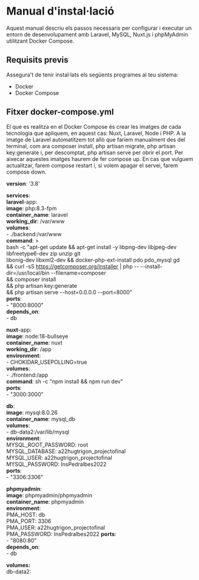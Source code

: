 # Manual d'instal·lació 

Aquest manual descriu els passos necessaris per configurar i executar un entorn de desenvolupament amb Laravel, MySQL, Nuxt.js i phpMyAdmin utilitzant Docker Compose.

## Requisits previs
Assegura't de tenir instal·lats els següents programes al teu sistema:
- Docker
- Docker Compose

## Fitxer docker-compose.yml
El que es realitza en el Docker Compose és crear les imatges de cada tecnologia que apliquem, en aquest cas: Nuxt, Laravel, Node i PHP. A la imatge de Laravel automatitzem tot allò que faríem manualment des del terminal, com ara composer install, php artisan migrate, php artisan key:generate i, per descomptat, php artisan serve per obrir el port. Per aixecar aquestes imatges haurem de fer compose up. En cas que vulguem actualitzar, farem compose restart i, si volem apagar el servei, farem compose down.

**version**: '3.8'

**services**:  
  **laravel**-app:  
    **image**: php:8.3-fpm  
    **container_name**: laravel  
    **working_dir**: /var/www  
    **volumes**:  
      - ./backend:/var/www  
    **command**: >  
      bash -c "apt-get update && apt-get install -y   libpng-dev libjpeg-dev libfreetype6-dev zip unzip git   
      libonig-dev libxml2-dev && docker-php-ext-install pdo pdo_mysql gd  
      && curl -sS https://getcomposer.org/installer | php -- --install-dir=/usr/local/bin --filename=composer  
      && composer install  
      && php artisan key:generate  
      && php artisan serve --host=0.0.0.0 --port=8000"  
    **ports**:  
      - "8000:8000"  
    **depends_on**:  
      - db  

  **nuxt**-app:    
    **image**: node:18-bullseye  
    **container_name**: nuxt  
    **working_dir**: /app  
    **environment**:  
      - CHOKIDAR_USEPOLLING=true  
    **volumes**:  
      - ./frontend:/app  
    **command**: sh -c "npm install && npm run dev"  
    **ports**:  
      - "3000:3000"  

  **db**:  
    **image**: mysql:8.0.26  
    **container_name**: mysql_db  
    **volumes**:  
      - db-data2:/var/lib/mysql  
    **environment**:  
      MYSQL_ROOT_PASSWORD: root  
      MYSQL_DATABASE: a22hugtrigon_projectofinal  
      MYSQL_USER: a22hugtrigon_projectofinal  
      MYSQL_PASSWORD: InsPedralbes2022  
    **ports**:  
      - "3306:3306"  

  **phpmyadmin**:  
    **image**: phpmyadmin/phpmyadmin  
    **container_name**: phpmyadmin  
    **environment**:  
      PMA_HOST: db  
      PMA_PORT: 3306  
      PMA_USER: a22hugtrigon_projectofinal  
      PMA_PASSWORD: InsPedralbes2022
    **ports**:  
      - "8080:80"  
    **depends_on**:  
      - db  

**volumes:**  
  db-data2:  
